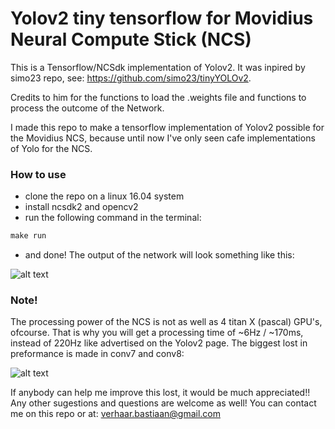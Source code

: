 # Yolov2 tiny tensorflow for Movidius Neural Compute Stick (NCS)

This is a Tensorflow/NCSdk implementation of Yolov2. It was inpired by simo23 repo, see: https://github.com/simo23/tinyYOLOv2.

Credits to him for the functions to load the .weights file and functions to process the outcome of the Network.

I made this repo to make a tensorflow implementation of Yolov2 possible for the Movidius NCS, because until now I've only seen cafe implementations of Yolo for the NCS. 

### How to use
- clone the repo on a linux 16.04 system
- install ncsdk2 and opencv2
- run the following command in the terminal:
```python
make run
```
- and done! The output of the network will look something like this:

![alt text](https://github.com/bastiaanv/Yolov2-tiny-tf-NCS/blob/master/images/test.jpg "YOLOv2-tiny output")

### Note!
The processing power of the NCS is not as well as 4 titan X (pascal) GPU's, ofcourse. That is why you will get a processing time of ~6Hz / ~170ms, instead of 220Hz like advertised on the Yolov2 page. The biggest lost in preformance is made in conv7 and conv8:

![alt text](https://github.com/bastiaanv/Yolov2-tiny-tf-NCS/blob/master/images/Preformance%20lost.png "Preformance lost")

If anybody can help me improve this lost, it would be much appreciated!! Any other sugestions and questions are welcome as well! You can contact me on this repo or at: verhaar.bastiaan@gmail.com
